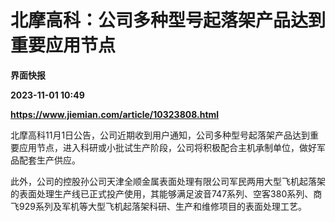 # 北摩高科：公司多种型号起落架产品达到重要应用节点
**界面快报**

**2023-11-01 10:49**

**https://www.jiemian.com/article/10323808.html**

北摩高科11月1日公告，公司近期收到用户通知，公司多种型号起落架产品达到重要应用节点，进入科研或小批试生产阶段，公司将积极配合主机承制单位，做好军品配套生产供应。

此外，公司的控股孙公司天津全顺金属表面处理有限公司军民两用大型飞机起落架的表面处理生产线已正式投产使用，其能够满足波音747系列、空客380系列、商飞929系列及军机等大型飞机起落架科研、生产和维修项目的表面处理工艺。